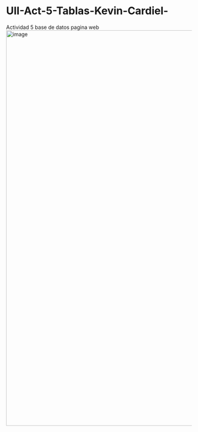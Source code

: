 # UII-Act-5-Tablas-Kevin-Cardiel-
Actividad 5 base de datos pagina web
<img width="1893" height="1072" alt="image" src="https://github.com/user-attachments/assets/411d16b0-b5a4-46ed-bbb8-da562ab538c2" />
